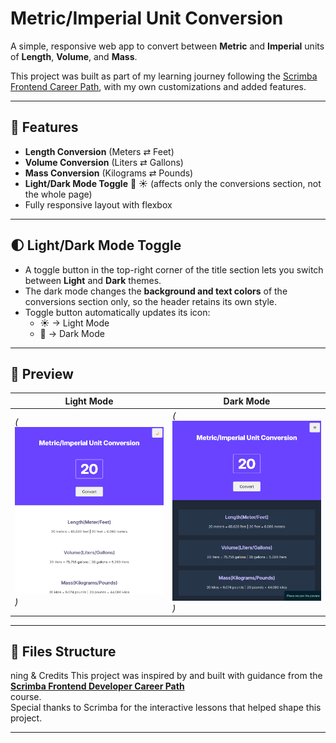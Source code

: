 
# Metric/Imperial Unit Conversion

A simple, responsive web app to convert between **Metric** and **Imperial** units of **Length**, **Volume**, and **Mass**.

This project was built as part of my learning journey following the [Scrimba Frontend Career Path](https://scrimba.com/), with my own customizations and added features.

---

## 🚀 Features

- **Length Conversion** (Meters ⇄ Feet)  
- **Volume Conversion** (Liters ⇄ Gallons)  
- **Mass Conversion** (Kilograms ⇄ Pounds)  
- **Light/Dark Mode Toggle** 🌙 ☀️ (affects only the conversions section, not the whole page)  
- Fully responsive layout with flexbox

---

## 🌓 Light/Dark Mode Toggle

- A toggle button in the top-right corner of the title section lets you switch between **Light** and **Dark** themes.  
- The dark mode changes the **background and text colors** of the conversions section only, so the header retains its own style.  
- Toggle button automatically updates its icon:  
  - ☀ → Light Mode  
  - 🌙 → Dark Mode

---

## 📸 Preview

| Light Mode | Dark Mode |
|------------|-----------|
| *(![Light Mode Screenshot](lightMode.png) )* | *(![Dark Mode Screenshot](darkMode.png) )* |

---

## 📂 Files Structure

ning & Credits
This project was inspired by and built with guidance from the  
[**Scrimba Frontend Developer Career Path**](https://scrimba.com/learn/frontend)  
course.  
Special thanks to Scrimba for the interactive lessons that helped shape this project.

---
